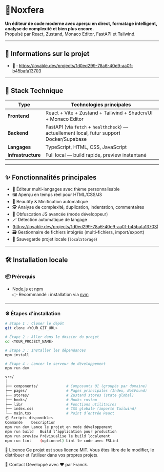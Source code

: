 # 🌼Noxfera

**Un éditeur de code moderne avec aperçu en direct, formatage intelligent, analyse de complexité et bien plus encore.**  
Propulsé par React, Zustand, Monaco Editor, FastAPI et Tailwind.

---

## 🔗 Informations sur le projet

- 🧠  : https://lovable.dev/projects/1d0ed299-78a6-40e9-aa0f-b45bafa13703

---

## 🧰 Stack Technique

| Type         | Technologies principales                                                                  |
|--------------|-------------------------------------------------------------------------------------------|
| **Frontend** | React + Vite + Zustand + Tailwind + Shadcn/UI + Monaco Editor |
| **Backend**  | FastAPI (via `fetch` + `healthcheck`) — actuellement local, futur support Docker/Supabase |
| **Langages** | TypeScript, HTML, CSS, JavaScript   |
| **Infrastructure** | Full local — build rapide, preview instantané  |

---

## ✨ Fonctionnalités principales

- 🎨 Éditeur multi-langages avec thème personnalisable
- 🖼️ Aperçu en temps réel pour HTML/CSS/JS
- 🧽 Beautify & Minification automatique
- 🕵️ Analyse de complexité, duplication, indentation, commentaires
- 🔐 Obfuscation JS avancée (mode développeur)
- 🪄 Détection automatique de langage
- (https://lovable.dev/projects/1d0ed299-78a6-40e9-aa0f-b45bafa13703)
- 🗃️ Gestionnaire de fichiers intégrés (multi-fichiers, import/export)
- 💾 Sauvegarde projet locale (`localStorage`)

---

## 🛠️ Installation locale

### 📦 Prérequis

- [Node.js](https://nodejs.org/) et [npm](https://www.npmjs.com/)  
👉 Recommandé : installation via [nvm](https://github.com/nvm-sh/nvm#installing-and-updating)

---

### ⚙️ Étapes d'installation

```bash
# Étape 1 : Cloner le dépôt
git clone <YOUR_GIT_URL>

# Étape 2 : Aller dans le dossier du projet
cd <YOUR_PROJECT_NAME>

# Étape 3 : Installer les dépendances
npm install

# Étape 4 : Lancer le serveur de développement
npm run dev
```
```bash
src/
│
├── components/             # Composants UI (groupés par domaine)
├── pages/                  # Pages principales (Index, NotFound)
├── stores/                 # Zustand stores (state global)
├── hooks/                  # Hooks custom
├── lib/                    # Fonctions utilitaires
├── index.css               # CSS globale (importe Tailwind)
└── main.tsx                # Point d’entrée React
📦 Scripts disponibles
Commande	Description
npm run dev	Lance le projet en mode développement
npm run build	Build l’application pour production
npm run preview	Prévisualise le build localement
npm run lint	(optionnel) Lint le code avec ESLint
```
📄 Licence
Ce projet est sous licence MIT. Vous êtes libre de le modifier, le distribuer et l’utiliser dans vos propres projets.

💬 Contact
Développé avec ❤️ par Franck.

